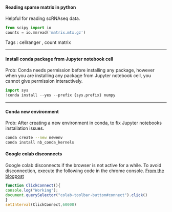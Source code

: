 #### Reading sparse matrix in python
Helpful for reading scRNAseq data.
```python
from scipy import io
counts = io.mmread('matrix.mtx.gz')
```
Tags : cellranger , count matrix


---
#### Install conda package from Jupyter notebook cell
Prob: Conda needs permission before installing any package, however when you are installing any package from Jupyter notebook cell, you cannot give permission interactively.
```python
import sys
!conda install --yes --prefix {sys.prefix} numpy
```

---

#### Conda new environment

Prob: After creating a new environment in conda, to fix Jupyter notebooks installation issues.
```sh
conda create --new newenv
conda install nb_conda_kernels
```

#### Google colab disconnects
Google colab disconnects if the browser is not active for a while.
To avoid disconnection, execute the following code in the chrome console. [From the blogpost](https://medium.com/@shivamrawat_756/how-to-prevent-google-colab-from-disconnecting-717b88a128c0)
```javascript
function ClickConnect(){
console.log("Working");
document.querySelector("colab-toolbar-button#connect").click()
}
setInterval(ClickConnect,60000)
```
